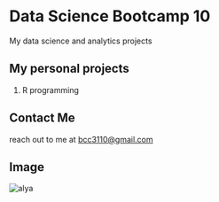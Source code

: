 # Data Science Bootcamp 10
My data science and analytics projects

## My personal projects
1. R programming

## Contact Me
reach out to me at bcc3110@gmail.com

## Image
![alya]([https://www.netflix.com/sg/title/81661821](https://www.reddit.com/r/TokidokiBosottoRoshia/comments/1bktsy3/alya_pv_screenshots/))
